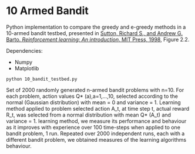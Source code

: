 # 10 Armed Bandit
 
Python implementation to compare the greedy and e-greedy methods in a 10-armed bandit testbed, presented in [Sutton, Richard S., and Andrew G. Barto. *Reinforcement learning: An introduction*. MIT Press, 1998](http://incompleteideas.net/book/bookdraft2017nov5.pdf), Figure 2.2.

Dependencies:
* Numpy
* Matplotlib
```
python 10_bandit_testbed.py
```

Set of 2000 randomly generated n-armed bandit problems with n=10. 
For each problem, action values Q* (a),a=1,…,10, selected according to the normal (Gaussian distribution) with mean = 0 and variance = 1.
Learning method applied to problem selected action A_t, at time step t, actual reward R_t, was selected from a normal distribution with mean Q* (A_t) and variance = 1. 
learning method, we measure its performance and behaviour as it improves with experience over 100 time-steps when applied to one bandit problem, 1 run.
Repeated over 2000 independent runs, each with a different bandit problem, we obtained measures of the learning algorithms behaviour.
